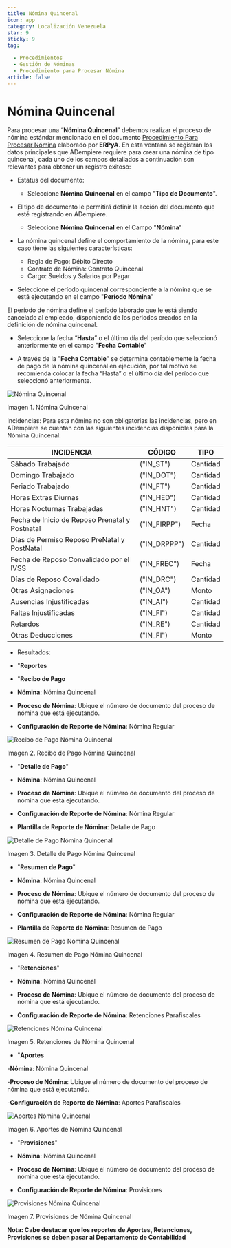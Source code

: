 ```yaml
---
title: Nómina Quincenal
icon: app
category: Localización Venezuela
star: 9
sticky: 9
tag:

  - Procedimientos
  - Gestión de Nóminas
  - Procedimiento para Procesar Nómina
article: false
---
```


**Nómina Quincenal**
====================

Para procesar una “**Nómina Quincenal**” debemos realizar el proceso de nómina estándar mencionado en el documento [Procedimiento Para Procesar Nómina](README.md) elaborado por **ERPyA**. En esta ventana se registran los datos principales que ADempiere requiere para crear una nómina de tipo quincenal, cada uno de los campos detallados a continuación son relevantes para obtener un registro exitoso:

- Estatus del documento:

  - Seleccione **Nómina Quincenal** en el campo "**Tipo de Documento**".

- El tipo de documento le permitirá definir la acción del documento que esté registrando en ADempiere.

  - Seleccione **Nómina Quincenal** en el Campo "**Nómina**"

- La nómina quincenal define el comportamiento de la nómina, para este caso tiene las siguientes características:

  - Regla de Pago: Débito Directo
  - Contrato de Nómina: Contrato Quincenal
  - Cargo: Sueldos y Salarios por Pagar

- Seleccione el período quincenal correspondiente a la nómina que se está ejecutando en el campo "**Período Nómina**"

El período de nómina define el período laborado que le está siendo cancelado al empleado, disponiendo de los períodos creados en la definición de nómina quincenal.

- Seleccione la fecha “**Hasta**” o el último día del período que seleccionó anteriormente en el campo "**Fecha Contable**"

- A través de la "**Fecha Contable**" se determina contablemente la fecha de pago de la nómina quincenal en ejecución, por tal motivo se recomienda colocar la fecha “Hasta” o el último día del período que seleccionó anteriormente.

![Nómina Quincenal](/assets/img/docs/lve/procedures/payroll/procedures-to-process-payroll/resources/quincenal1.png)

Imagen 1. Nómina Quincenal

Incidencias:
Para esta nómina no son obligatorias las incidencias, pero en ADempiere se cuentan con las siguientes incidencias disponibles para la Nómina Quincenal:

|               **INCIDENCIA**                  |       **CÓDIGO**      |    **TIPO**    |
|-----------------------------------------------|-----------------------|----------------|
| Sábado Trabajado                              |       ("IN_ST")       |    Cantidad    |
| Domingo Trabajado                             |       ("IN_DOT")      |    Cantidad    |
| Feriado Trabajado                             |       ("IN_FT")       |    Cantidad    |
| Horas Extras Diurnas                          |       ("IN_HED")      |    Cantidad    |
| Horas Nocturnas Trabajadas                    |       ("IN_HNT")      |    Cantidad    |
| Fecha de Inicio de Reposo Prenatal y Postnatal|      ("IN_FIRPP")     |     Fecha      |
| Días de Permiso Reposo PreNatal y PostNatal   |      ("IN_DRPPP")     |    Cantidad    |
| Fecha de Reposo Convalidado por el IVSS       |       ("IN_FREC")     |     Fecha      |
| Días de Reposo Covalidado                     |       ("IN_DRC")      |    Cantidad    |
| Otras Asignaciones                            |       ("IN_OA")       |     Monto      |
| Ausencias Injustificadas                      |       ("IN_AI")       |    Cantidad    |
| Faltas Injustificadas                         |       ("IN_FI")       |    Cantidad    |
| Retardos                                      |       ("IN_RE")       |    Cantidad    |
| Otras Deducciones                             |       ("IN_FI")       |     Monto      |

- Resultados:

- "**Reportes**

- "**Recibo de Pago**

- **Nómina**: Nómina Quincenal

- **Proceso de Nómina**: Ubique el número de documento del proceso de nómina que está ejecutando.

- **Configuración de Reporte de Nómina**: Nómina Regular

![Recibo de Pago Nómina Quincenal](/assets/img/docs/lve/procedures/payroll/procedures-to-process-payroll/resources/reciboquincenal.png)

Imagen 2. Recibo de Pago Nómina Quincenal

- "**Detalle de Pago**"

- **Nómina**: Nómina Quincenal

- **Proceso de Nómina**: Ubique el número de documento del proceso de nómina que está ejecutando.

- **Configuración de Reporte de Nómina**: Nómina Regular

- **Plantilla de Reporte de Nómina**: Detalle de Pago

![Detalle de Pago Nómina Quincenal](/assets/img/docs/lve/procedures/payroll/procedures-to-process-payroll/resources/detallequincenal.png)

Imagen 3. Detalle de Pago Nómina Quincenal

- "**Resumen de Pago**"

- **Nómina**: Nómina Quincenal

- **Proceso de Nómina**: Ubique el número de documento del proceso de nómina que está ejecutando.

- **Configuración de Reporte de Nómina**: Nómina Regular

- **Plantilla de Reporte de Nómina**: Resumen de Pago

![Resumen de Pago Nómina Quincenal](/assets/img/docs/lve/procedures/payroll/procedures-to-process-payroll/resources/resumenquincenal.png)

Imagen 4. Resumen de Pago Nómina Quincenal

- "**Retenciones**"

- **Nómina**: Nómina Quincenal

- **Proceso de Nómina**: Ubique el número de documento del proceso de nómina que está ejecutando.

- **Configuración de Reporte de Nómina**: Retenciones Parafiscales

![Retenciones Nómina Quincenal](/assets/img/docs/lve/procedures/payroll/procedures-to-process-payroll/resources/retencionesquincenal.png)

Imagen 5. Retenciones de Nómina Quincenal

- "**Aportes**

-**Nómina**: Nómina Quincenal

-**Proceso de Nómina**: Ubique el número de documento del proceso de nómina que está ejecutando.

-**Configuración de Reporte de Nómina**: Aportes Parafiscales

![Aportes Nómina Quincenal](/assets/img/docs/lve/procedures/payroll/procedures-to-process-payroll/resources/aportesquincenal.png)

Imagen 6. Aportes de Nómina Quincenal

- "**Provisiones**"

- **Nómina**: Nómina Quincenal

- **Proceso de Nómina**: Ubique el número de documento del proceso de nómina que está ejecutando.

- **Configuración de Reporte de Nómina**: Provisiones

![Provisiones Nómina Quincenal](/assets/img/docs/lve/procedures/payroll/procedures-to-process-payroll/resources/provisionesquincenal.png)

Imagen 7. Provisiones de Nómina Quincenal

**Nota: Cabe destacar que los reportes de Aportes, Retenciones, Provisiones se deben pasar al Departamento de Contabilidad**

